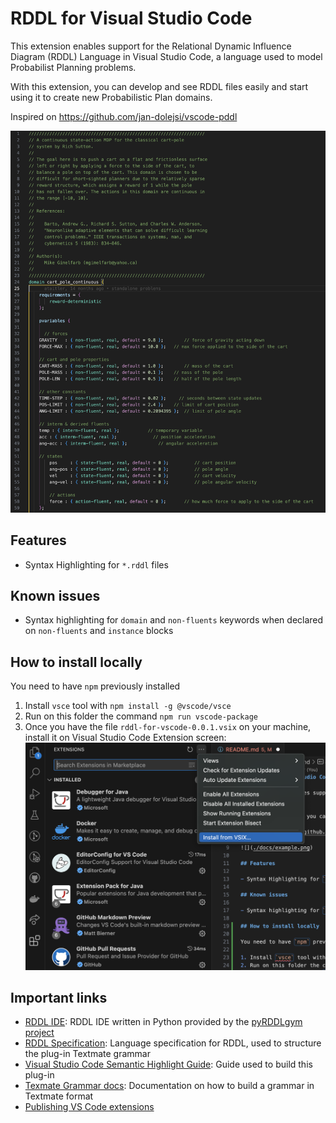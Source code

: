 # RDDL for Visual Studio Code

This extension enables support for the Relational Dynamic Influence Diagram (RDDL) Language in Visual Studio Code, a language used to model Probabilist Planning problems.

With this extension, you can develop and see RDDL files easily and start using it to create new Probabilistic Plan domains.

Inspired on https://github.com/jan-dolejsi/vscode-pddl

![](./docs/example.png)

## Features

- Syntax Highlighting for `*.rddl` files

## Known issues

- Syntax highlighting for `domain` and `non-fluents` keywords when declared on `non-fluents` and `instance` blocks

## How to install locally

You need to have `npm` previously installed 

1. Install `vsce` tool with `npm install -g @vscode/vsce`
2. Run on this folder the command `npm run vscode-package`
3. Once you have the file `rddl-for-vscode-0.0.1.vsix` on your machine, install it on Visual Studio Code Extension screen:
![](./docs/plugin-install.png)

## Important links

- [RDDL IDE](https://github.com/pyrddlgym-project/rddl-ide): RDDL IDE written in Python provided by the [pyRDDLgym project](https://github.com/pyrddlgym-project)
- [RDDL Specification](https://pyrddlgym.readthedocs.io/en/latest/rddl.html#rddl-language-description): Language specification for RDDL, used to structure the plug-in Textmate grammar
- [Visual Studio Code Semantic Highlight Guide](https://code.visualstudio.com/api/language-extensions/semantic-highlight-guide): Guide used to build this plug-in
- [Texmate Grammar docs](https://macromates.com/manual/en/language_grammars): Documentation on how to build a grammar in Textmate format
- [Publishing VS Code extensions](https://code.visualstudio.com/api/working-with-extensions/publishing-extension)
